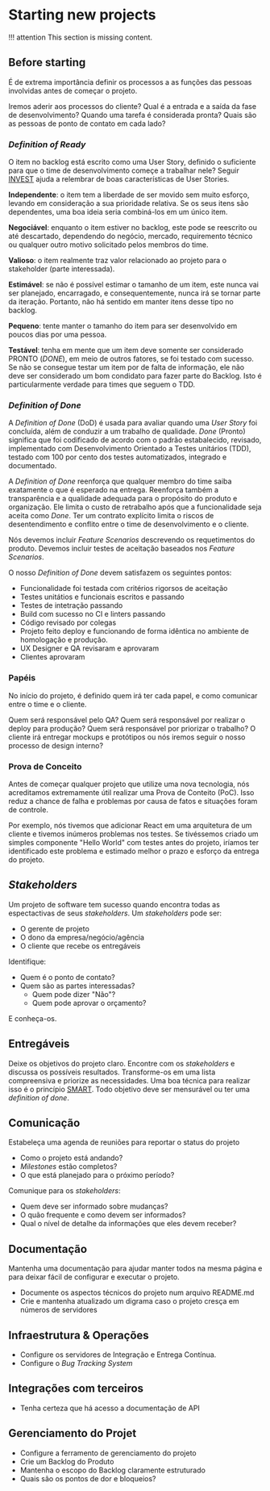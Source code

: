 # Starting new projects

!!! attention
    This section is missing content.

## Before starting

É de extrema importância definir os processos a as funções das pessoas involvidas antes de começar o projeto.

Iremos aderir aos processos do cliente? Qual é a entrada e a saída da fase de desenvolvimento? Quando uma tarefa é considerada pronta? Quais são as pessoas de ponto de contato em cada lado?

### _Definition of Ready_

O item no backlog está escrito como uma User Story, definido o suficiente para que o time de desenvolvimento começe a trabalhar nele? Seguir [INVEST](https://www.agilealliance.org/glossary/invest) ajuda a relembrar de boas características de User Stories.

**Independente**: o item tem a liberdade de ser movido sem muito esforço, levando em consideração a sua prioridade relativa. Se os seus itens são dependentes, uma boa ideia seria combiná-los em um único item.

**Negociável**: enquanto o item estiver no backlog, este pode se reescrito ou até descartado, dependendo do negócio, mercado, requiremento técnico ou qualquer outro motivo solicitado pelos membros do time.

**Valioso**: o item realmente traz valor relacionado ao projeto para o stakeholder (parte interessada).

**Estimável**: se não é possível estimar o tamanho de um item, este nunca vai ser planejado, encarragado, e consequentemente, nunca irá se tornar parte da iteração. Portanto, não há sentido em manter itens desse tipo no backlog.

**Pequeno**: tente manter o tamanho do item para ser desenvolvido em poucos dias por uma pessoa.

**Testável**: tenha em mente que um item deve somente ser considerado PRONTO (_DONE_), em meio de outros fatores, se foi testado com sucesso. Se não se consegue testar um item por de falta de informação, ele não deve ser considerado um bom condidato para fazer parte do Backlog. Isto é particularmente verdade para times que seguem o TDD.

### _Definition of Done_

A _Definition of Done_ (DoD) é usada para avaliar quando uma _User Story_ foi concluída, além de conduzir a um trabalho de qualidade. _Done_ (Pronto) significa que foi codificado de acordo com o padrão estabalecido, revisado, implementado com Desenvolvimento Orientado a Testes unitários (TDD), testado com 100 por cento dos testes automatizados, integrado e documentado.

A _Definition of Done_ reenforça que qualquer membro do time saiba exatamente o que é esperado na entrega. Reenforça também a transparência e a qualidade adequada para o propósito do produto e organização. Ele limita o custo de retrabalho após que a funcionalidade seja aceita como _Done_. Ter um contrato explícito limita o riscos de desentendimento e conflito entre o time de desenvolvimento e o cliente.

Nós devemos incluir _Feature Scenarios_ descrevendo os requetimentos do produto. Devemos incluir testes de aceitação baseados nos _Feature Scenarios_.

O nosso _Definition of Done_ devem satisfazem os seguintes pontos:

* Funcionalidade foi testada com critérios rigorsos de aceitação
* Testes unitátios e funcionais escritos e passando
* Testes de intetração passando
* Build com sucesso no CI e linters passando
* Código revisado por colegas
* Projeto feito deploy e funcionando de forma idêntica no ambiente de homologação e produção.
* UX Designer e QA revisaram e aprovaram
* Clientes aprovaram

### Papéis

No início do projeto, é definido quem irá ter cada papel, e como comunicar entre o time e o cliente.

Quem será responsável pelo QA? Quem será responsável por realizar o deploy para produção? Quem será responsável por priorizar o trabalho? O cliente irá entregar mockups e protótipos ou nós iremos seguir o nosso processo de design interno?

### Prova de Conceito

Antes de começar qualquer projeto que utilize uma nova tecnologia, nós acreditamos extremamente útil realizar uma Prova de Conteito (PoC). Isso reduz a chance de falha e problemas por causa de fatos e situações foram de controle.

Por exemplo, nós tivemos que adicionar React em uma arquitetura de um cliente e tivemos inúmeros problemas nos testes. Se tivéssemos criado um simples componente "Hello World" com testes antes do projeto, iríamos ter identificado este problema e estimado melhor o prazo e esforço da entrega do projeto.

## _Stakeholders_

Um projeto de software tem sucesso quando encontra todas as espectactivas de seus  _stakeholders_. Um _stakeholders_ pode ser:

- O gerente de projeto
- O dono da empresa/negócio/agência
- O cliente que recebe os entregáveis

Identifique:

- Quem é o ponto de contato?
- Quem são as partes interessadas?
  - Quem pode dizer "Não"?
  - Quem pode aprovar o orçamento?

E conheça-os.

## Entregáveis

Deixe os objetivos do projeto claro. Encontre com os _stakeholders_ e discussa os possíveis resultados. Transforme-os em uma lista compreensiva e priorize as necessidades. Uma boa técnica para realizar isso é o princípio [SMART](https://en.wikipedia.org/wiki/SMART_criteria). Todo objetivo deve ser mensurável ou ter uma _definition of done_.

## Comunicação

Estabeleça uma agenda de reuniões para reportar o status do projeto

- Como o projeto está andando?
- _Milestones_ estão completos?
- O que está planejado para o próximo período?

Comunique para os _stakeholders_:

- Quem deve ser informado sobre mudanças?
- O quão frequente e como devem ser informados?
- Qual o nível de detalhe da informações que eles devem receber?

## Documentação

Mantenha uma documentação para ajudar manter todos na mesma página e para deixar fácil de configurar e executar o projeto.

- Documente os aspectos técnicos do projeto num arquivo README.md
- Crie e mantenha atualizado um digrama caso o projeto cresça em números de servidores

## Infraestrutura & Operações

- Configure os servidores de Integração e Entrega Contínua.
- Configure o _Bug Tracking System_

## Integrações com terceiros

- Tenha certeza que há acesso a documentação de API

## Gerenciamento do Projet

- Configure a ferramento de gerenciamento do projeto
- Crie um Backlog do Produto
- Mantenha o escopo do Backlog claramente estruturado
- Quais são os pontos de dor e bloqueios?
